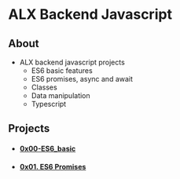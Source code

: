 # ALX Backend Javascript

## About
- ALX backend javascript projects
    - ES6 basic features
    - ES6 promises, async and await
    - Classes
    - Data manipulation
    - Typescript

## Projects
- #### [0x00-ES6_basic](0x00-ES6_basic)
- #### [0x01. ES6 Promises](0x01-ES6_promise)
